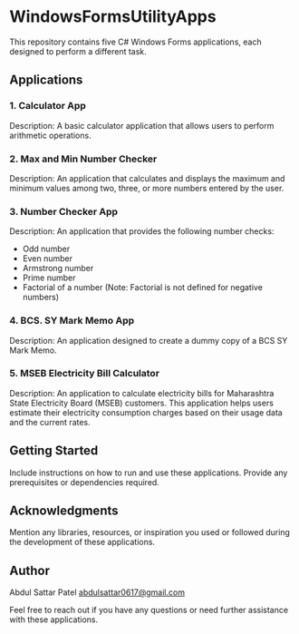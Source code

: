 # WindowsFormsUtilityApps

This repository contains five C# Windows Forms applications, each designed to perform a different task.

## Applications

### 1. Calculator App


Description: A basic calculator application that allows users to perform arithmetic operations.

### 2. Max and Min Number Checker

Description: An application that calculates and displays the maximum and minimum values among two, three, or more numbers entered by the user.

### 3. Number Checker App

Description: An application that provides the following number checks:
- Odd number
- Even number
- Armstrong number
- Prime number
- Factorial of a number (Note: Factorial is not defined for negative numbers)

### 4. BCS. SY Mark Memo App

Description: An application designed to create a dummy copy of a BCS SY Mark Memo.

### 5. MSEB Electricity Bill Calculator

Description: An application to calculate electricity bills for Maharashtra State Electricity Board (MSEB) customers. This application helps users estimate their electricity consumption charges based on their usage data and the current rates.

## Getting Started

Include instructions on how to run and use these applications. Provide any prerequisites or dependencies required.


## Acknowledgments

Mention any libraries, resources, or inspiration you used or followed during the development of these applications.

## Author

Abdul Sattar Patel
abdulsattar0617@gmail.com

Feel free to reach out if you have any questions or need further assistance with these applications.



